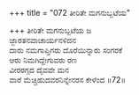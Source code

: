 +++
title = "072 ತೀರಿತೇ ಮಗನುಬ್ಬಟೆಯ"

+++
ತೀರಿತೇ ಮಗನುಬ್ಬಟೆಯ ಜ  
ಜ್ಜಾರತನವಾಚಾರ್ಯನಳಿದನ  
ದಾರು ನಮಗಾಪ್ತಿಗರು ದೊರೆಯಿನ್ನಾರು ಸಂಗರಕೆ  
ಆರು ನಿಮಗಿದ್ದೇಗುವರು ರಣ  
ವೀರರಗ್ಗದ ದೈವವೇ ಮನ  
ವಾರೆ ಮೆಚ್ಚಿಹುದವರನಿನ್ನೇನರಸ ಕೇಳೆಂದ     ॥72॥